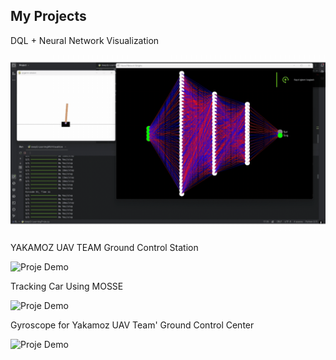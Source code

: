 ## My Projects

DQL + Neural Network Visualization

![Proje Demo](reinforcement.gif)

YAKAMOZ UAV TEAM Ground Control Station

![Proje Demo](YKI.gif)

Tracking Car Using MOSSE

![Proje Demo](tracking.gif)

Gyroscope for Yakamoz UAV Team' Ground Control Center

![Proje Demo](gyroscope_angle.gif)

